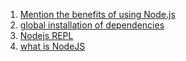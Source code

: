 1. [Mention the benefits of using Node.js](nodejs-advantages.md)
2. [global installation of dependencies](global-pkg-installation.md)
3. [Nodejs REPL](nodejs-repl.md)
4. [what is NodeJS](what-is-nodejs.md)
